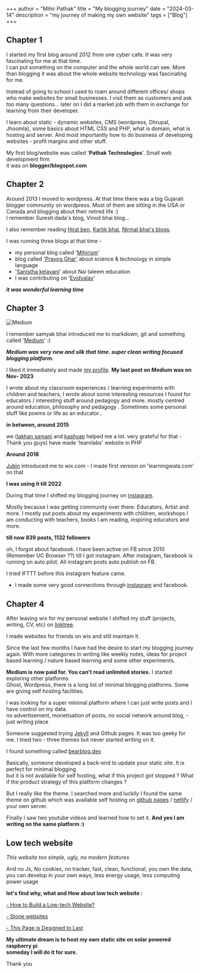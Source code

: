 +++
author = "Mihir Pathak"
title = "My blogging journey"
date = "2024-03-14"
description = "my journey of making my own website"
tags = ["Blog"]
+++
## Chapter 1

I started my first blog around 2012 from one cyber cafe. It was very fascinating for me at that time.  
I can put something on the computer and the whole world can see. More than blogging it was about the whole website technology was fascinating for me.  
  
Instead of going to school I used to roam around different offices/ shops who make websites for small businesses. I visit them as customers and ask too many questions... later on I did a market job with them in exchange for learning from their developer.  
  
I learn about static - dynamic websites, CMS (wordpress, Dhrupal, Jhoomla), some basics about HTML CSS and PHP, what is domain, what is hosting and server. And most importantly how to do business of developing websites - profit margins and other stuff.  
  
My first blog/website was called '**Pathak Technologies**'. Small web development firm  
it was on **blogger/blogspot.com**  
  

## Chapter 2

Around 2013 I moved to wordpress. At that time there was a big Gujarati blogger community on wordpress. Most of them are sitting in the USA or Canada and blogging about their retired life :)  
I remember Suresh dada's blog, Vinod bhai blog...  
  
I also remember reading [Hiral ben](https://hirals.wordpress.com/), [Kartik bhai](https://kartikm.wordpress.com/), [Nirmal bhai's blogs](https://nirmalpathak.wordpress.com/).  
  
I was running three blogs at that time -  
  
- my personal blog called '[Mihirism](https://mihirism.wordpress.com/)'  
- blog called ['Prayog Ghar'](https://sureshbjani.wordpress.com/2013/10/24/laboratory/) about science & technology in simple language  
- '[Sanistha kelavani](https://kelavani.wordpress.com/)' about Nai taleem education  
- I was contributing on '[Evidyalay](http://evidyalay.net/)'  
  
***it was wonderful learning time***  
  

## Chapter 3

![Medium](/blogging/medium.png)
  
I remember samyak bhai introduced me to markdown, git and something called '[Medium](https://medium.com/)' :)  

***Medium was very new and silk that time. super clean writing focused blogging platform.***  
  
I liked it immediately and made [my profile](https://medium.com/@learningwala). **My last post on Medium was on Nov- 2023**  

I wrote about my classroom experiences / learning experiments with children and teachers, I wrote about some interesting resources I found for educators / interesting stuff around pedagogy and more. mostly centred around education, philosophy and pedagogy . Sometimes some personal stuff like poems or life as an educator..  
  
**in between, around 2015**  
  
we ([lakhan samani](https://www.lakhan.me/) and [kashyap](https://github.com/kash9350) helped me a lot. very grateful for that - Thank you guys) have made 'learnlabs' website in PHP  
 
**Around 2018**
  
[Jubin](https://jubinsblog.com/) introduced me to wix.com - I made first version on 'learningwala.com' on that  

**I was using it till 2022**  
  
During that time I shifted my blogging journey on [instagram](https://instagram.com/learningwala). 

Mostly because I was getting community over there. Educators, Artist and more. I mostly put posts about my experiments with children, workshops I am conducting with teachers, books I am reading, inspiring educators and more.  
  
**till now 839 posts, 1132 followers**  
  
oh, I forgot about facebook. I have been active on FB since 2010 (Remember UC Browser ??) till I got instagram. After instagram, facebook is running on auto pilot. All instagram posts auto publish on FB.  
  
I tried IFTTT before this instagram feature came.  
  
- I made some very good connections through [instagram](https://instagram.com/learningwala) and facebook.  
  

## Chapter 4

  
After leaving wix for my personal website I shifted my stuff (projects, writing, CV, etc) on [linktree](https://linktr.ee/learningwala).  

I made websites for friends on wix and still maintain it.  
  
Since the last few months I have had the desire to start my blogging journey again. With more categories in writing like weekly notes, ideas for project based learning / nature based learning and some other experiments.  
  
**Medium is now paid for. You can't read unlimited stories.** I started exploring other platforms  
Ghost, Wordpress, there is a long list of minimal blogging platforms. Some are giving self hosting facilities.  
  
I was looking for a super minimal platform where I can just write posts and I have control on my data.  
no advertisement, monetisation of posts, no social network around blog, - just writing place  
  
Someone suggested trying [Jekyll](https://jekyllrb.com/) and Github pages. It was too geeky for me. I tried two - three themes but never started writing on it.  
  
I found something called [bearblog.dev](bearblog.dev)

Basically, someone developed a back-end to update your static site. It is perfect for minimal blogging  
but it is not available for self hosting, what if this project got stopped ? What if the product strategy of this platform changes ?  
  
But I really like the theme. I searched more and luckily I found the same theme on github which was available self hosting on [github pages](https://pages.github.com/) / [netlify](https://www.netlify.com/) / your own server.  
  
  Finally I saw two youtube videos and learned how to set it. **And yes I am writing on the same platform :)**  
  

## Low tech website

*This website too simple, ugly, no modern features*  
  
And no Js, No cookies, no tracker, fast, clean, functional, you own the data, you can develop in your own ways, less energy usage, less computing power usage  
  
**let's find why, what and How about low tech website :**  
  
  

 [- How to Build a Low-tech Website?](https://www.resilience.org/stories/2018-09-27/how-to-build-a-low-tech-website/)
 
 [- Stone websites](https://lente.dev/en/posts/stone-websites/)
 
 [- This Page is Designed to Last](https://jeffhuang.com/designed_to_last/)

  
**My ultimate dream is to host my own static site on solar powered raspberry pi  
someday I will do it for sure.**  
  
Thank you
